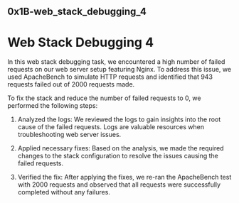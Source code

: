 ## 0x1B-web_stack_debugging_4
# Web Stack Debugging 4

In this web stack debugging task, we encountered a high number of failed requests on our web server setup featuring Nginx. To address this issue, we used ApacheBench to simulate HTTP requests and identified that 943 requests failed out of 2000 requests made.

To fix the stack and reduce the number of failed requests to 0, we performed the following steps:

1. Analyzed the logs: We reviewed the logs to gain insights into the root cause of the failed requests. Logs are valuable resources when troubleshooting web server issues.

2. Applied necessary fixes: Based on the analysis, we made the required changes to the stack configuration to resolve the issues causing the failed requests.

3. Verified the fix: After applying the fixes, we re-ran the ApacheBench test with 2000 requests and observed that all requests were successfully completed without any failures.

